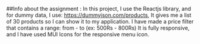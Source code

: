 ##Info about the assignment : 
In this project, I use the Reactjs library, and for dummy data, I use: https://dummyjson.com/products, It gives me a list of 30 products so I can show it to my application.
I have made a price filter that contains a range: from - to (ex: 500Rs - 800Rs) 
It is fully responsive, and I have used MUI Icons for the responsive menu icon.
